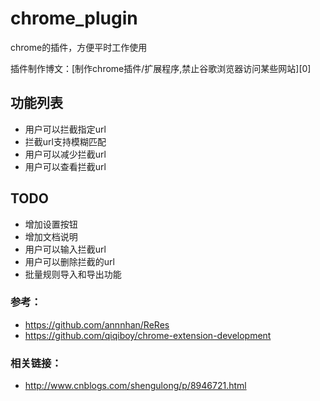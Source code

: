 # chrome_plugin
chrome的插件，方便平时工作使用

插件制作博文：[制作chrome插件/扩展程序,禁止谷歌浏览器访问某些网站][0]




## 功能列表
- 用户可以拦截指定url
- 拦截url支持模糊匹配
- 用户可以减少拦截url
- 用户可以查看拦截url

## TODO

- 增加设置按钮
- 增加文档说明
- 用户可以输入拦截url
- 用户可以删除拦截的url
- 批量规则导入和导出功能

### 参考：
- https://github.com/annnhan/ReRes
- https://github.com/qiqiboy/chrome-extension-development

### 相关链接：

- http://www.cnblogs.com/shengulong/p/8946721.html